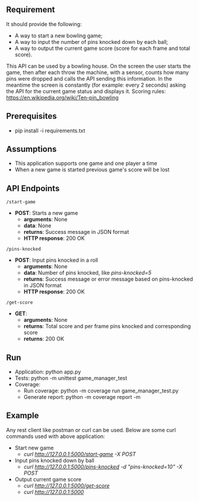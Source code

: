 ## Requirement
It should provide the following:
* A way to start a new bowling game;
* A way to input the number of pins knocked down by each ball;
* A way to output the current game score (score for each frame and total score).

This API can be used by a bowling house. On the screen the user starts the game, then after each throw the machine, with a sensor, counts how many pins were dropped and calls the API sending this information. In the meantime the screen is constantly (for example: every 2 seconds) asking the API for the current game status and displays it.
Scoring rules: https://en.wikipedia.org/wiki/Ten-pin_bowling

## Prerequisites
* pip install -i requirements.txt

## Assumptions
* This application supports one game and one player a time
* When a new game is started previous game's score will be lost

## API Endpoints
`/start-game`
- **POST**: Starts a new game
    - **arguments**: None
    - **data**: None
    - **returns**: Success message in JSON format
    - **HTTP response**: 200 OK

`/pins-knocked`
- **POST**: Input pins knocked in a roll
  - **arguments**: None
  - **data**: Number of pins knocked, like *pins-knocked=5*
  - **returns**: Success message or error message based on pins-knocked in JSON format
  - **HTTP response**: 200 OK

`/get-score`
- **GET**:
  - **arguments**: None
  - **returns**: Total score and per frame pins knocked and corresponding score
  - **returns**: 200 OK

## Run
* Application: python app.py
* Tests: python -m unittest game_manager_test
* Coverage:
    * Run coverage: python -m coverage run game_manager_test.py
    * Generate report: python -m coverage report -m

## Example
Any rest client like postman or curl can be used. Below are some curl commands used with above application:
* Start new game
  * *curl http://127.0.0.1:5000/start-game -X POST*
* Input pins knocked down by ball
  * *curl http://127.0.0.1:5000/pins-knocked -d "pins-knocked=10" -X POST*
* Output current game score
  * *curl http://127.0.0.1:5000/get-score*
  * *curl http://127.0.0.1:5000*
